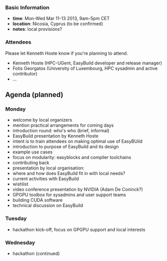 ### Basic Information

* **time**: Mon-Wed Mar 11-13 2013, 9am-5pm CET
* **location**: Nicosia, Cyprus (to be confirmed)
* **notes**: local provisions?

### Attendees

Please let Kenneth Hoste know if you're planning to attend.

 * Kenneth Hoste (HPC-UGent, EasyBuild developer and release manager)
 * Fotis Georgatos (University of Luxembourg, HPC sysadmin and active contributor)
 * ...

## Agenda (planned)

### Monday

* welcome by local organizers
 * mention practical arrangements for coming days
* introduction round: who's who (brief, informal)
* EasyBuild presentation by Kenneth Hoste
 * intent is to train attendees on making optimal use of EasyBUild
 * introduction to purpose of EasyBuild and its design
 * example use cases
 * focus on modularity: easyblocks and compiler toolchains
 * contributing back
* presentation by local organisation: 
 * where and how does EasyBuild fit in with local needs?
 * current activities with EasyBuild
 * wishlist
* video conference presentation by NVIDIA (Adam De Coninck?)
 * GPGPU toolbox for sysadmins and user support teams
 * building CUDA software
* technical discussion on EasyBuild

### Tuesday

 * hackathon kick-off, focus on GPGPU support and local interests

### Wednesday

 * hackathon (continued)